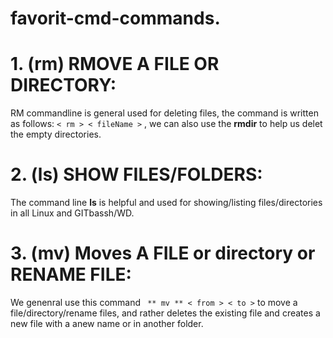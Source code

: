 # favorit-cmd-commands.

# 1. (rm) RMOVE A FILE OR  DIRECTORY:
RM commandline is general used for deleting files, the command is written as follows: ```< rm > < fileName >``` , we can also use the **rmdir** to help us delet the empty directories.

# 2. (ls) SHOW FILES/FOLDERS:
The command line **ls** is helpful and used for showing/listing files/directories in all Linux and GITbassh/WD.

# 3. (mv) Moves A FILE or directory or RENAME FILE:
We genenral use this command ``` ** mv ** < from > < to >``` to move a file/directory/rename files, and rather deletes the existing file and creates a new file with a anew name or in another folder.
  


